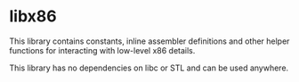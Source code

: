 # libx86

This library contains constants, inline assembler definitions and other helper
functions for interacting with low-level x86 details.

This library has no dependencies on libc or STL and can be used anywhere.
